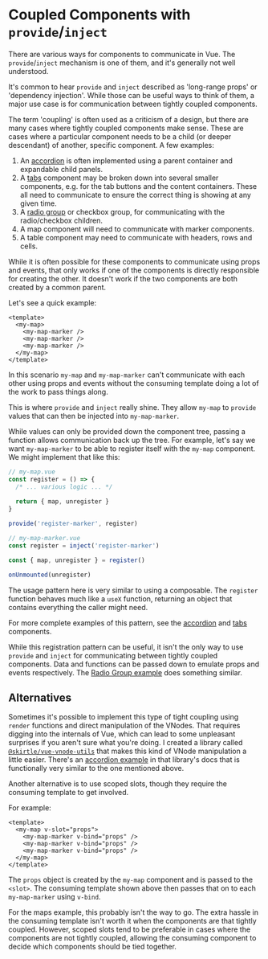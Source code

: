 # Coupled Components with `provide`/`inject`

There are various ways for components to communicate in Vue. The `provide`/`inject` mechanism is one of them, and it's generally not well understood.

It's common to hear `provide` and `inject` described as 'long-range props' or 'dependency injection'. While those can be useful ways to think of them, a major use case is for communication between tightly coupled components.

The term 'coupling' is often used as a criticism of a design, but there are many cases where tightly coupled components make sense. These are cases where a particular component needs to be a child (or deeper descendant) of another, specific component. A few examples:

1. An [accordion](../components/accordion.html) is often implemented using a parent container and expandable child panels.
2. A [tabs](../components/tabs.html) component may be broken down into several smaller components, e.g. for the tab buttons and the content containers. These all need to communicate to ensure the correct thing is showing at any given time.
3. A [radio group](../components/radio-group.html) or checkbox group, for communicating with the radio/checkbox children.
4. A map component will need to communicate with marker components.
5. A table component may need to communicate with headers, rows and cells.

While it is often possible for these components to communicate using props and events, that only works if one of the components is directly responsible for creating the other. It doesn't work if the two components are both created by a common parent.

Let's see a quick example:

```vue
<template>
  <my-map>
    <my-map-marker />
    <my-map-marker />
    <my-map-marker />
  </my-map>
</template>
```

In this scenario `my-map` and `my-map-marker` can't communicate with each other using props and events without the consuming template doing a lot of the work to pass things along.

This is where `provide` and `inject` really shine. They allow `my-map` to `provide` values that can then be injected into `my-map-marker`.

While values can only be provided down the component tree, passing a function allows communication back up the tree. For example, let's say we want `my-map-marker` to be able to register itself with the `my-map` component. We might implement that like this:

```js
// my-map.vue
const register = () => {
  /* ... various logic ... */
  
  return { map, unregister }
}

provide('register-marker', register)
```

```js
// my-map-marker.vue
const register = inject('register-marker')

const { map, unregister } = register()

onUnmounted(unregister)
```

The usage pattern here is very similar to using a composable. The `register` function behaves much like a `useX` function, returning an object that contains everything the caller might need.

For more complete examples of this pattern, see the [accordion](../components/accordion.html) and [tabs](../components/tabs.html) components.

While this registration pattern can be useful, it isn't the only way to use `provide` and `inject` for communicating between tightly coupled components. Data and functions can be passed down to emulate props and events respectively. The [Radio Group example](../components/radio-group.html) does something similar.

## Alternatives

Sometimes it's possible to implement this type of tight coupling using `render` functions and direct manipulation of the VNodes. That requires digging into the internals of Vue, which can lead to some unpleasant surprises if you aren't sure what you're doing. I created a library called [`@skirtle/vue-vnode-utils`](https://skirtles-code.github.io/vue-vnode-utils/) that makes this kind of VNode manipulation a little easier. There's an [accordion example](https://skirtles-code.github.io/vue-vnode-utils/examples.html#adding-component-v-model) in that library's docs that is functionally very similar to the one mentioned above.

Another alternative is to use scoped slots, though they require the consuming template to get involved.

For example:

```vue
<template>
  <my-map v-slot="props">
    <my-map-marker v-bind="props" />
    <my-map-marker v-bind="props" />
    <my-map-marker v-bind="props" />
  </my-map>
</template>
```

The `props` object is created by the `my-map` component and is passed to the `<slot>`. The consuming template shown above then passes that on to each `my-map-marker` using `v-bind`.

For the maps example, this probably isn't the way to go. The extra hassle in the consuming template isn't worth it when the components are that tightly coupled. However, scoped slots tend to be preferable in cases where the components are not tightly coupled, allowing the consuming component to decide which components should be tied together.
